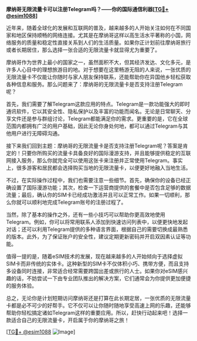 **摩纳哥无限流量卡可以注册Telegram吗？——你的国际通信利器[[TG💪+ @esim1088](https://t.me/s/esim1088)]**

近年来，随着全球化的发展和互联网的普及，越来越多的人开始关注如何在不同国家和地区保持顺畅的网络连接。尤其是在摩纳哥这样以高生活水平著称的小国，网络服务的质量和稳定性直接关系到人们的生活质量。如果你正计划前往摩纳哥旅行或者长期居住，那么选择一张合适的无限流量卡就显得尤为重要了。

摩纳哥作为世界上最小的国家之一，虽然面积不大，但其经济发达、文化多元，是许多人心目中的理想旅游目的地。对于想要在这里畅游无阻的人来说，一张优质的无限流量卡不仅能让你随时与家人朋友保持联系，还能帮助你在异国他乡轻松获取各种信息和服务。那么问题来了：摩纳哥的无限流量卡是否支持注册Telegram呢？

首先，我们需要了解Telegram这款应用的特点。Telegram是一款功能强大的即时通讯软件，它以其安全性、隐私保护以及丰富的功能而闻名。无论是日常聊天、分享文件还是参与群组讨论，Telegram都能满足你的需求。更重要的是，它在全球范围内都拥有广泛的用户基础，因此无论你身处何地，都可以通过Telegram与其他用户进行无障碍沟通。

接下来我们回到主题：摩纳哥的无限流量卡是否支持注册Telegram呢？答案是肯定的！只要你所购买的流量卡具备良好的国际漫游支持，并且能够提供稳定的互联网接入服务，那么你就完全可以使用这张卡来注册并正常使用Telegram。事实上，很多游客和居民都会选择购买当地的无限流量卡，以便更好地融入当地生活。

不过，在实际操作过程中，我们也需要注意一些细节。首先，确保你的设备已经正确设置了国际漫游功能；其次，检查一下运营商提供的套餐中是否包含足够的数据流量；最后，确认你的SIM卡已经成功激活并且可以正常工作。如果一切顺利，那么你就可以顺利地完成Telegram账号的注册过程了。

当然，除了基本的操作之外，还有一些小技巧可以帮助你更高效地使用Telegram。例如，你可以将常用联系人添加到快速访问列表中，以便更快地发起对话；还可以利用Telegram提供的多种语言界面，根据自己的需要切换成最熟悉的版本。此外，为了保证账户的安全性，建议定期更新密码并开启双因素认证等功能。

值得一提的是，随着eSIM技术的发展，现在越来越多的人开始倾向于选择虚拟SIM卡而非传统的实体卡。这种新型的SIM卡不仅体积小巧、携带方便，而且支持多设备同时连接，非常适合经常需要跨国出差或旅行的人士。如果你对eSIM感兴趣的话，不妨尝试一下由专业团队推出的解决方案，它们通常会为你提供更加便捷的服务体验。

总之，无论你是计划短期访问摩纳哥还是打算在此长期定居，一张优质的无限流量卡都是必不可少的好帮手。它不仅可以让你随时随地享受高速上网的乐趣，还能够帮助你轻松搞定诸如Telegram这样的重要应用。所以，赶快行动起来吧！选择一款适合自己的无限流量卡，开启属于你的摩纳哥之旅！

[[TG💪+ @esim1088](https://t.me/s/esim1088) ![Image](https://i.postimg.cc/4NQfJmqS/Snipaste-2025-05-13-00-14-12.png)]